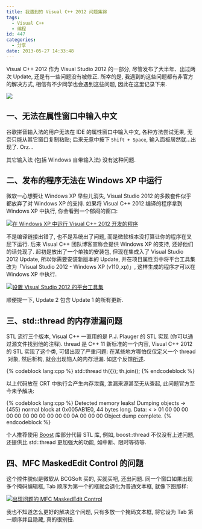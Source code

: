 ```yaml
---
title: 我遇到的 Visual C++ 2012 问题集锦
tags:
  - Visual C++
  - 编程
id: 447
categories:
  - 分享
date: 2013-05-27 14:33:48
---
```


Visual C++ 2012 作为 Visual Studio 2012 的一部分, 尽管发布了大半年、出过两次 Update, 还是有一些问题没有被修正. 所幸的是, 我遇到的这些问题都有非官方的解决方式, 相信有不少同学也会遇到这些问题, 因此在这里记录下来.

[![](//img.beamnote.com/2013/visual_studio_2012.png)](//img.beamnote.com/2013/visual_studio_2012.png)<!-- more -->

## 一、无法在属性窗口中输入中文

谷歌拼音输入法的用户无法在 IDE 的属性窗口中输入中文, 各种方法尝试无果, 无奈只能从其它窗口复制粘贴; 后来无意中按下 `Shift + Space`, 输入面板居然就…出现了. Orz…

其它输入法 (包括 Windows 自带输入法) 没有这种问题.

## 二、发布的程序无法在 Windows XP 中运行

微软一心想要让 Windows XP 早些儿消失, Visual Studio 2012 的多数套件似乎都放弃了对 Windows XP 的支持. 如果将 Visual C++ 2012 编译的程序拿到 Windows XP 中执行, 你会看到一个郁闷的窗口:

[![在 Windows XP 中运行 Visual C++ 2012 开发的程序](//img.beamnote.com/2013/vc2012_xp.png)](//img.beamnote.com/2013/vc2012_xp.png)

不是编译链接出错了, 也不是系统出了问题, 而是微软根本没打算让你的程序在叉屁下运行. 后来 Visual C++ 团队博客宣称会提供 Windows XP 的支持, 还好他们的话兑现了. 起初是放出了一个单独的安装包, 但现在集成入了 Visual Studio 2012 Update, 所以你需要安装新版本的 Update, 并在项目属性页中将平台工具集改为「Visual Studio 2012 - Windows XP (v110_xp)」, 这样生成的程序才可以在 Windows XP 中执行.

[![设置 Visual Studio 2012 的平台工具集](//img.beamnote.com/2013/vc2012_xp_target.png)](//img.beamnote.com/2013/vc2012_xp_target.png)

顺便提一下, Update 2 包含 Update 1 的所有更新.

## 三、std::thread 的内存泄漏问题

STL 流行三个版本, Visual C++ 一直用的是 P.J. Plauger 的 STL 实现 (你可以通过源文件找到他的注释). thread 是 C++ 11 新标准的一个内容, Visual C++ 2012 的 STL 实现了这个类, 可惜出现了严重问题: 在某些地方哪怕仅仅定义一个 thread  对象, 然后析构, 就会出现恼人的内存泄漏. 如这个反馈[所述](http://connect.microsoft.com/VisualStudio/feedback/details/757212/vs-2012-rc-std-thread-reports-memory-leak-even-on-stack).

{% codeblock lang:cpp %}
std::thread th([](){});
th.join();
{% endcodeblock %}

以上代码放在 CRT 中执行会产生内存泄露, 泄漏来源甚至无从查起, 此问题官方至今未予解决:

{% codeblock lang:cpp %}
Detected memory leaks!
Dumping objects ->
{455} normal block at 0x005AB1E0, 44 bytes long.
Data: < > 01 00 00 00 00 00 00 00 00 00 00 00 0A 00 00 00
Object dump complete.
{% endcodeblock %}

个人推荐使用 [Boost](http://www.boost.org/) 库部分代替 STL 库, 例如, boost::thread 不仅没有上述问题, 还提供比 std::thread 更加强大的功能, 如中断、限时等待等.

## 四、MFC MaskedEdit Control 的问题

这个控件貌似是微软从 BCGSoft 买的, 买就买吧, 还出问题. 同一个窗口如果出现多个掩码编辑框, Tab 顺序为第一个的框就会退化为普通文本框, 就像下图那样:

[![出现问题的 MFC MaskedEdit Control](//img.beamnote.com/2013/mfcmaskededit.png)](//img.beamnote.com/2013/mfcmaskededit.png)

我也不知道怎么更好的解决这个问题, 只有多放一个掩码文本框, 将它设为 Tab 第一顺序并且隐藏, 真的很别扭.
